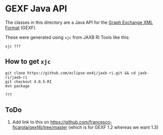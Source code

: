 <!--
    SPDX-License-Identifier: Apache-2.0

    Copyright 2024 The Enola <https://enola.dev> Authors

    Licensed under the Apache License, Version 2.0 (the "License");
    you may not use this file except in compliance with the License.
    You may obtain a copy of the License at

        https://www.apache.org/licenses/LICENSE-2.0

    Unless required by applicable law or agreed to in writing, software
    distributed under the License is distributed on an "AS IS" BASIS,
    WITHOUT WARRANTIES OR CONDITIONS OF ANY KIND, either express or implied.
    See the License for the specific language governing permissions and
    limitations under the License.
-->

# GEXF Java API

The classes in this directory are a Java API for the
[Graph Exchange XML Format](https://gexf.net) (GEXF).

These were generated using `xjc` from JAXB RI Tools like this:

    xjc ???

## How to get `xjc`

    git clone https://github.com/eclipse-ee4j/jaxb-ri.git && cd jaxb-ri/jaxb-ri
    git checkout 4.0.5-RI
    mvn package

    ???

## ToDo

1. Add link to this on https://github.com/francesco-ficarola/gexf4j/tree/master (which is for GEXF 1.2 whereas we want 1.3)
